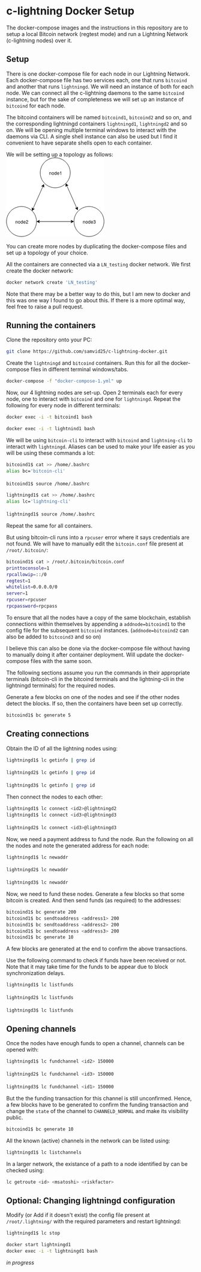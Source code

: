 # c-lightning Docker Setup

The docker-compose images and the instructions in this repository are to setup a local Bitcoin network (regtest mode) and run a Lightning Network (c-lightning nodes) over it.

## Setup

There is one docker-compose file for each node in our Lightning Network. Each docker-compose file has two services each, one that runs `bitcoind` and another that runs `lightningd`. We will need an instance of both for each node. We can connect all the c-lightning daemons to the same `bitcoind` instance, but for the sake of completeness we will set up an instance of `bitcoind` for each node.

The bitcoind containers will be named `bitcoind1`, `bitcoind2` and so on, and the corresponding lightningd containers `lightningd1`, `lightningd2` and so on. We will be opening multiple terminal windows to interact with the daemons via CLI. A single shell instance can also be used but I find it convenient to have separate shells open to each container.

We will be setting up a topology as follows:
![topology](images/topology.png "Network Topology")

You can create more nodes by duplicating the docker-compose files and set up a topology of your choice.

All the containers are connected via a `LN_testing` docker network. We first create the docker network:
```bash
docker network create 'LN_testing'
```

Note that there may be a better way to do this, but I am new to docker and this was one way I found to go about this. If there is a more optimal way, feel free to raise a pull request.

## Running the containers
Clone the repository onto your PC:
```bash
git clone https://github.com/samvid25/c-lightning-docker.git
```

Create the `lightningd` and `bitcoind` containers. Run this for all the docker-compose files in different terminal windows/tabs.
```bash
docker-compose -f "docker-compose-1.yml" up
```
Now, our 4 lightning nodes are set-up. Open 2 terminals each for every node, one to interact with `bitcoind` and one for `lightningd`. Repeat the following for every node in different terminals:

```bash
docker exec -i -t bitcoind1 bash
```
```bash
docker exec -i -t lightnind1 bash
```
We will be using `bitcoin-cli` to interact with `bitcoind` and `lightning-cli` to interact with `lightningd`. Aliases can be used to make your life easier as you will be using these commands a lot:
```bash
bitcoind1$ cat >> /home/.bashrc
alias bc='bitcoin-cli'

bitcoind1$ source /home/.bashrc
```
```bash
lightningd1$ cat >> /home/.bashrc
alias lc='lightning-cli'

lightningd1$ source /home/.bashrc
```
Repeat the same for all containers.

But using bitcoin-cli runs into a `rpcuser` error where it says credentials are not found. We will have to manually edit the `bitcoin.conf` file present at `/root/.bitcoin/`:
```bash
bitcoind1$ cat > /root/.bitcoin/bitcoin.conf
printtoconsole=1
rpcallowip=::/0
regtest=1
whitelist=0.0.0.0/0
server=1
rpcuser=rpcuser
rpcpassword=rpcpass
```
To ensure that all the nodes have a copy of the same blockchain, establish connections within themselves by appending a `addnode=bitcoind1` to the config file for the subsequent `bitcoind` instances. (`addnode=bitcoind2` can also be added to `bitcoind3` and so on)

I believe this can also be done via the docker-compose file without having to manually doing it after container deployment. Will update the docker-compose files with the same soon.

The following sections assume you run the commands in their appropriate terminals (bitcoin-cli in the bitcoind terminals and the lightning-cli in the lightningd terminals) for the required nodes.

Generate a few blocks on one of the nodes and see if the other nodes detect the blocks. If so, then the containers have been set up correctly.
```bash
bitcoind1$ bc generate 5
```

## Creating connections

Obtain the ID of all the lightning nodes using:
```bash
lightningd1$ lc getinfo | grep id

lightningd2$ lc getinfo | grep id

lightningd3$ lc getinfo | grep id
```

Then connect the nodes to each other:
```bash
lightningd1$ lc connect <id2>@lightningd2
lightningd1$ lc connect <id3>@lightningd3

lightningd2$ lc connect <id3>@lightningd3
```

Now, we need a payment address to fund the node. Run the following on all the nodes and note the generated address for each node:
```bash
lightningd1$ lc newaddr

lightningd2$ lc newaddr

lightningd3$ lc newaddr
```

Now, we need to fund these nodes. Generate a few blocks so that some bitcoin is created. And then send funds (as required) to the addresses:
```bash
bitcoind1$ bc generate 200
bitcoind1$ bc sendtoaddress <address1> 200
bitcoind1$ bc sendtoaddress <address2> 200
bitcoind1$ bc sendtoaddress <address3> 200
bitcoind1$ bc generate 10
```
A few blocks are generated at the end to confirm the above transactions.

Use the following command to check if funds have been received or not. Note that it may take time for the funds to be appear due to block synchronization delays.
```bash
lightningd1$ lc listfunds

lightningd2$ lc listfunds

lightningd3$ lc listfunds
```

## Opening channels

Once the nodes have enough funds to open a channel, channels can be opened with:
```bash
lightningd1$ lc fundchannel <id2> 150000

lightningd2$ lc fundchannel <id3> 150000

lightningd3$ lc fundchannel <id1> 150000
```
But the the funding transaction for this channel is still unconfirmed. Hence, a few blocks have to be generated to confirm the funding transaction and change the `state` of the channel to `CHANNELD_NORMAL` and make its visibility public.
```bash
bitcoind1$ bc generate 10
```

All the known (active) channels in the network can be listed using:
```bash
lightningd1$ lc listchannels
```
In a larger network, the existance of a path to a node identified by <id> can be checked using:
```bash
lc getroute <id> <msatoshi> <riskfactor>
```

## Optional: Changing lightningd configuration

Modify (or Add if it doesn't exist) the config file present at `/root/.lightning/` with the required parameters and restart lightningd:
```bash
lightningd1$ lc stop
```
```bash
docker start lightningd1
docker exec -i -t lightningd1 bash
```

_in progress_
